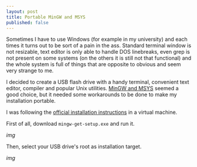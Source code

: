 ```yaml
---
layout: post
title: Portable MinGW and MSYS
published: false
---
```


Sometimes I have to use Windows (for example in my university) and each times it turns out to be sort of a pain in the ass. Standard terminal window is not resizable, text editor is only able to handle DOS linebreaks, even grep is not present on some systems (on the others it is still not that functional) and the whole system is full of things that are opposite to obvious and seem very strange to me.

I decided to create a USB flash drive with a handy terminal, convenient text editor, compiler and popular Unix utilities. [MinGW and MSYS](http://www.mingw.org/) seemed a good choice, but it needed some workarounds to be done to make my installation portable.

I was following the [official installation instructions](http://www.mingw.org/wiki/getting_started) in a virtual machine.

First of all, download `mingw-get-setup.exe` and run it.

*img*

Then, select your USB drive's root as installation target.

*img*

